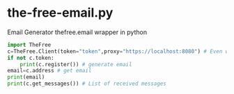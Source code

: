 # the-free-email.py
Email Generator
thefree.email wrapper in python
```py
import TheFree
c=TheFree.Client(token="token",proxy="https://localhost:8080") # Even without token, it will work if you use c.register()
if not c.token:
    print(c.register()) # generate email
email=c.address # get email
print(email)
print(c.get_messages()) # List of received messages
```
